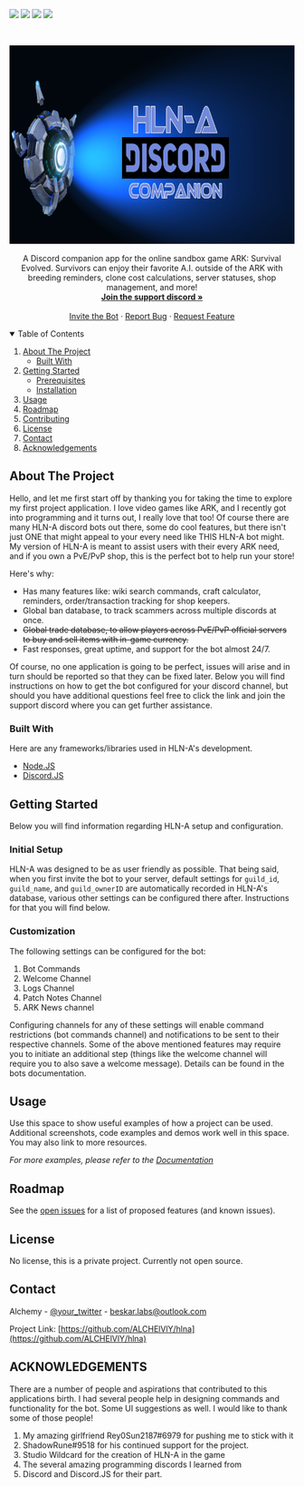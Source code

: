 <!--
*** Thanks for checking out the Best-README-Template. If you have a suggestion
*** that would make this better, please fork the repo and create a pull request
*** or simply open an issue with the tag "enhancement".
*** Thanks again! Now go create something AMAZING! :D
-->



<!-- PROJECT SHIELDS -->
<!--
*** I'm using markdown "reference style" links for readability.
*** Reference links are enclosed in brackets [ ] instead of parentheses ( ).
*** See the bottom of this document for the declaration of the reference variables
*** for contributors-url, forks-url, etc. This is an optional, concise syntax you may use.
*** https://www.markdownguide.org/basic-syntax/#reference-style-links
-->
[![][readme-shield]][readme-url]
[![][version-shield]][version-url]
[![][issues-shield]][issues-url]
![][discord-shield]



<!-- PROJECT LOGO -->
<br />
<p align="center">
  <a href="https://github.com/othneildrew/Best-README-Template">
    <img src="images/HLNA GitHub2.png" alt="Logo" width="800" height="350">
  </a>

  <!-- <h3 align="center">HLN-A</h3> -->

  <p align="center">
    A Discord companion app for the online sandbox game ARK: Survival Evolved. Survivors can enjoy their favorite A.I. outside of the ARK with breeding reminders,
    clone cost calculations, server statuses, shop management, and more!
    <br />
    <a href="https://discord.gg/WqunCan"><strong>Join the support discord »</strong></a>
    <br />
    <br />
    <a href="https://github.com/othneildrew/Best-README-Template">Invite the Bot</a>
    ·
    <a href="https://github.com/ALCHElVlY/hlna/issues">Report Bug</a>
    ·
    <a href="https://github.com/ALCHElVlY/hlna/issues">Request Feature</a>
  </p>
</p>



<!-- TABLE OF CONTENTS -->
<details open="open">
  <summary>Table of Contents</summary>
  <ol>
    <li>
      <a href="#about-the-project">About The Project</a>
      <ul>
        <li><a href="#built-with">Built With</a></li>
      </ul>
    </li>
    <li>
      <a href="#getting-started">Getting Started</a>
      <ul>
        <li><a href="#prerequisites">Prerequisites</a></li>
        <li><a href="#installation">Installation</a></li>
      </ul>
    </li>
    <li><a href="#usage">Usage</a></li>
    <li><a href="#roadmap">Roadmap</a></li>
    <li><a href="#contributing">Contributing</a></li>
    <li><a href="#license">License</a></li>
    <li><a href="#contact">Contact</a></li>
    <li><a href="#acknowledgements">Acknowledgements</a></li>
  </ol>
</details>



<!-- ABOUT THE PROJECT -->
## About The Project

<!-- [![Product Name Screen Shot][product-screenshot]](https://example.com) -->

Hello, and let me first start off by thanking you for taking the time to explore my first project application. I love video games like ARK, and I recently got into programming and it turns out, I really love that too! Of course there are many HLN-A discord bots out there, some do cool features, but there isn't just ONE that might appeal to your every need like THIS HLN-A bot might. My version of HLN-A is meant to assist users with their every ARK need, and if you own a PvE/PvP shop, this is the perfect bot to help run your store!

Here's why:
* Has many features like: wiki search commands, craft calculator, reminders, order/transaction tracking for shop keepers.
* Global ban database, to track scammers across multiple discords at once.
* ~~Global trade database, to allow players across PvE/PvP official servers to buy and sell items with in-game currency.~~
* Fast responses, great uptime, and support for the bot almost 24/7.

Of course, no one application is going to be perfect, issues will arise and in turn should be reported so that they can be fixed later. Below you will find instructions on how to get the bot configured for your discord channel, but should you have additional questions feel free to click the link and join the support discord where you can get further assistance.

### Built With

Here are any frameworks/libraries used in HLN-A's development.
* [Node.JS](https://nodejs.org/en/)
* [Discord.JS](https://discord.js.org/#/)



<!-- GETTING STARTED -->
## Getting Started

Below you will find information regarding HLN-A setup and configuration.

### Initial Setup

HLN-A was designed to be as user friendly as possible. That being said, when you first invite the bot to your server, default settings for `guild_id`, `guild_name`, and `guild_ownerID` are automatically recorded in HLN-A's database, various other settings can be configured there after. Instructions for that you will find below.


### Customization

The following settings can be configured for the bot:
<ol>
  <li>Bot Commands</li>
  <li>Welcome Channel</li>
  <li>Logs Channel</li>
  <li>Patch Notes Channel</li>
  <li>ARK News channel</li>
</ol>

Configuring channels for any of these settings will enable command restrictions (bot commands channel) and notifications to be sent to their respective channels.
Some of the above mentioned features may require you to initiate an additional step (things like the welcome channel will require you to also save a welcome message). Details can be found in the bots documentation.



<!-- USAGE EXAMPLES -->
## Usage

Use this space to show useful examples of how a project can be used. Additional screenshots, code examples and demos work well in this space. You may also link to more resources.

_For more examples, please refer to the [Documentation](https://alchelvly.gitbook.io/hlna-docs/)_



<!-- ROADMAP -->
## Roadmap

See the [open issues](https://github.com/ALCHElVlY/hlna/issues) for a list of proposed features (and known issues).



<!-- LICENSE -->
## License

No license, this is a private project. Currently not open source.



<!-- CONTACT -->
## Contact

Alchemy - [@your_twitter](https://twitter.com/your_username) - beskar.labs@outlook.com

Project Link: [https://github.com/ALCHElVlY/hlna](https://github.com/ALCHElVlY/hlna)


<!-- ACKNOWLEDGEMENTS -->
## ACKNOWLEDGEMENTS

There are a number of people and aspirations that contributed to this applications birth. I had several people help in designing commands and functionality for the bot. Some UI suggestions as well. I would like to thank some of those people!

1. My amazing girlfriend Rey0Sun2187#6979 for pushing me to stick with it
2. ShadowRune#9518 for his continued support for the project.
3. Studio Wildcard for the creation of HLN-A in the game
4. The several amazing programming discords I learned from
5. Discord and Discord.JS for their part.


<!-- MARKDOWN LINKS & IMAGES -->
<!-- https://www.markdownguide.org/basic-syntax/#reference-style-links -->
[readme-shield]: https://img.shields.io/badge/readme%20style-standard-blue.svg?style=plastic
[readme-url]: https://github.com/ALCHElVlY/hln-a#readme
[discord-shield]: https://img.shields.io/discord/686731263956090915?color=blue&label=Online%20Discord%20Members&style=plastic
[version-shield]: https://img.shields.io/github/v/tag/ALCHElVlY/hlna?label=version&style=plastic
[version-url]: https://github.com/ALCHElVlY/hlna/releases
[issues-shield]: https://img.shields.io/github/issues/ALCHElVlY/hlna?color=blue&style=plastic
[issues-url]: https://github.com/ALCHElVlY/hlna/issues
